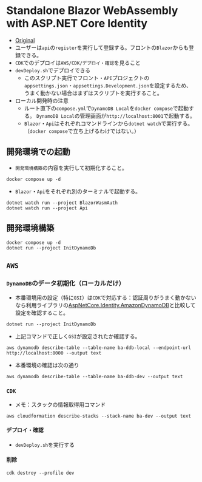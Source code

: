# Standalone Blazor WebAssembly with ASP.NET Core Identity

- [Original](https://github.com/dotnet/blazor-samples/tree/main/8.0/BlazorWebAssemblyStandaloneWithIdentity)
- ユーザーは`api`の`register`を実行して登録する。フロントの`Blazor`からも登録できる。
- `CDK`でのデプロイは`AWS/CDK/デプロイ・確認`を見ること
- `devDeploy.sh`でデプロイできる
  - このスクリプト実行でフロント・`API`プロジェクトの`appsettings.json`・`appsettings.Development.json`を設定するため、
    うまく動かない場合はまずはスクリプトを実行すること。
- ローカル開発時の注意
  - ルート直下の`compose.yml`で`DynamoDB Local`を`docker compose`で起動する。
    `DynamoDB Local`の管理画面が`http://localhost:8001`で起動する。
  - `Blazor`・`Api`はそれぞれコマンドラインから`dotnet watch`で実行する。
    （`docker compose`で立ち上げるわけではない。）

## 開発環境での起動

- `開発環境構築`の内容を実行して初期化すること。

```shell
docker compose up -d
```

- `Blazor`・`Api`をそれぞれ別のターミナルで起動する。

```shell
dotnet watch run --project BlazorWasmAuth
dotnet watch run --project Api
````

## 開発環境構築

```shell
docker compose up -d
dotnet run --project InitDynamoDb
```

## `AWS`

### `DynamoDB`のデータ初期化（ローカルだけ）

- 本番環境用の設定（特に`GSI`）は`CDK`で対応する：認証周りがうまく動かないなら利用ライブラリの[AspNetCore.Identity.AmazonDynamoDB](https://github.com/ganhammar/AspNetCore.Identity.AmazonDynamoDB/blob/main/src/AspNetCore.Identity.AmazonDynamoDB/Setup/DynamoDbTableSetup.cs#L52)と比較して設定を確認すること。

```shell
dotnet run --project InitDynamoDb
```

- 上記コマンドで正しく`GSI`が設定されたか確認する。

```shell
aws dynamodb describe-table --table-name ba-ddb-local --endpoint-url http://localhost:8000 --output text
```

- 本番環境の確認は次の通り

```shell
aws dynamodb describe-table --table-name ba-ddb-dev --output text
```

### `CDK`

- メモ：スタックの情報取得用コマンド

```shell
aws cloudformation describe-stacks --stack-name ba-dev --output text
```

#### デプロイ・確認

- `devDeploy.sh`を実行する

#### 削除

```shell
cdk destroy --profile dev
```
